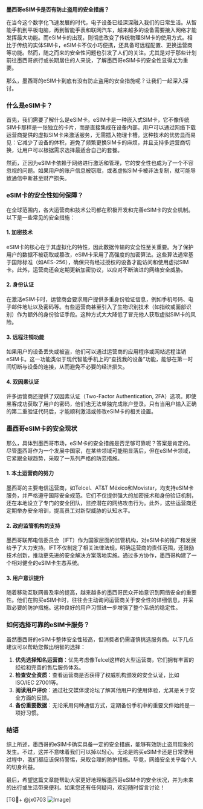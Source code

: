 **墨西哥eSIM卡是否有防止盗用的安全措施？**

在当今这个数字化飞速发展的时代，电子设备已经深深融入我们的日常生活。从智能手机到平板电脑，再到智能手表和联网汽车，越来越多的设备需要接入网络才能发挥最大功能。而eSIM卡的出现，则彻底改变了传统物理SIM卡的使用方式。相比于传统的实体SIM卡，eSIM卡不仅小巧便携，还具备可远程配置、更换运营商等功能。然而，随之而来的安全性问题也引发了人们的关注。尤其是对于那些计划前往墨西哥旅行或长期居住的人来说，了解墨西哥eSIM卡的安全性显得尤为重要。

那么，墨西哥的eSIM卡到底有没有防止盗用的安全措施呢？让我们一起深入探讨。

### 什么是eSIM卡？

首先，我们需要了解什么是eSIM卡。eSIM卡是一种嵌入式SIM卡，它不像传统SIM卡那样是一张独立的卡片，而是直接集成在设备内部。用户可以通过网络下载运营商提供的虚拟SIM卡来激活服务，无需插入物理卡槽。这种技术的优势显而易见：它减少了设备的体积，避免了频繁更换SIM卡的麻烦，并且支持多运营商切换，让用户可以根据需求选择最适合自己的套餐。

然而，正因为eSIM卡依赖于网络进行激活和管理，它的安全性也成为了一个不容忽视的问题。如果用户的账户信息被窃取，或者虚拟SIM卡被非法复制，就可能导致通信中断甚至财产损失。

### eSIM卡的安全性如何保障？

在全球范围内，各大运营商和技术公司都在积极开发和完善eSIM卡的安全机制。以下是一些常见的安全措施：

#### 1. **加密技术**
eSIM卡的核心在于其虚拟化的特性，因此数据传输的安全性至关重要。为了保护用户的数据不被窃取或篡改，eSIM卡采用了高强度的加密算法。这些算法通常基于国际标准（如AES-256），确保只有经过授权的设备才能访问和使用虚拟SIM卡。此外，运营商还会定期更新加密协议，以应对不断演进的网络安全威胁。

#### 2. **身份认证**
在激活eSIM卡时，运营商会要求用户提供多重身份验证信息，例如手机号码、电子邮件地址以及密码等。有些运营商甚至引入了生物识别技术（如指纹或面部识别）作为额外的身份验证手段。这种方式大大降低了冒充他人获取虚拟SIM卡的风险。

#### 3. **远程注销功能**
如果用户的设备丢失或被盗，他们可以通过运营商的应用程序或网站远程注销eSIM卡。这一功能类似于现代智能手机上的“查找我的设备”功能，能够在第一时间切断与设备的连接，从而避免不必要的经济损失。

#### 4. **双因素认证**
许多运营商还提供了双因素认证（Two-Factor Authentication, 2FA）选项。即使黑客成功获取了用户的密码，他们也无法单独完成账户登录。只有当用户输入正确的第二重验证代码后，才能顺利激活或修改eSIM卡的相关设置。

### 墨西哥eSIM卡的安全现状

那么，具体到墨西哥市场，eSIM卡的安全措施是否足够可靠呢？答案是肯定的。尽管墨西哥作为一个发展中国家，在某些领域可能稍显落后，但在eSIM卡领域，它紧跟全球趋势，采取了一系列严格的防范措施。

#### 1. **本土运营商的努力**
墨西哥的主要电信运营商，如Telcel、AT&T México和Movistar，均支持eSIM卡服务，并严格遵守国际安全规范。它们不仅提供强大的加密技术和身份验证机制，还在本地设立了专门的安全团队，监控潜在的网络攻击行为。此外，这些运营商还定期举办安全培训，提高员工对新型威胁的认知水平。

#### 2. **政府监管机构的支持**
墨西哥联邦电信委员会（IFT）作为国家层面的监管机构，对eSIM卡的推广和发展给予了大力支持。IFT不仅制定了相关法律法规，明确运营商的责任范围，还鼓励技术创新，推动更先进的安全解决方案落地实施。通过多方协作，墨西哥构建了一个相对健全的eSIM卡生态系统。

#### 3. **用户意识提升**
随着移动互联网普及率的提高，越来越多的墨西哥民众开始意识到网络安全的重要性。他们在购买eSIM卡时，往往会主动询问运营商关于安全性的详细信息，并采取必要的防护措施。这种良好的用户习惯进一步增强了整个系统的稳定性。

### 如何选择可靠的eSIM卡服务？

虽然墨西哥的eSIM卡整体安全性较高，但消费者仍需谨慎挑选服务商。以下几点建议可以帮助您做出明智的选择：

1. **优先选择知名运营商**：优先考虑像Telcel这样的大型运营商，它们拥有丰富的经验和完善的售后服务体系。
2. **检查安全资质**：查看运营商是否获得了权威机构颁发的安全认证，比如ISO/IEC 27001等。
3. **阅读用户评价**：通过社交媒体或论坛了解其他用户的使用体验，尤其是关于安全方面的反馈。
4. **备份重要数据**：无论采用何种通信方式，定期备份手机中的重要文件始终是一项好习惯。

### 结语

综上所述，墨西哥的eSIM卡确实具备一定的安全措施，能够有效防止盗用现象的发生。不过，这并不意味着我们可以掉以轻心。无论是购买eSIM卡还是日常使用过程中，我们都应该保持警惕，采取合理的防护措施。毕竟，网络安全关乎每个人的切身利益。

最后，希望这篇文章能帮助大家更好地理解墨西哥eSIM卡的安全状况，并为未来的出行或生活带来便利。如果您还有任何疑问，欢迎随时留言讨论！

[TG💪+ @jx0703 ![Image](https://github.com/user-attachments/assets/dbca1d08-cadb-493c-b0ec-ad6f7a83f270)]